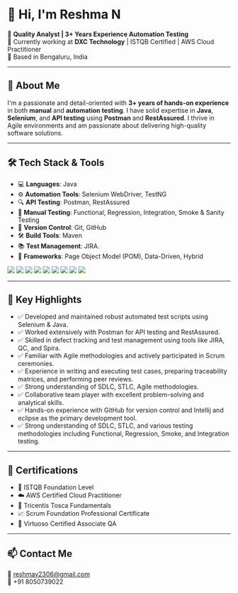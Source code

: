   # 👋 Hi, I'm Reshma N

🎯 **Quality Analyst | 3+ Years Experience Automation Testing**  
💼 Currently working at **DXC Technology** | ISTQB Certified | AWS Cloud Practitioner  
📍 Based in Bengaluru, India  

---

## 🧪 About Me

I'm a passionate and detail-oriented with **3+ years of hands-on experience** in both **manual** and **automation testing**. I have solid expertise in **Java**, **Selenium**, and **API testing** using **Postman** and **RestAssured**. I thrive in Agile environments and am passionate about delivering high-quality software solutions.

---

## 🛠️ Tech Stack & Tools

- 💻 **Languages**: Java
- ⚙️ **Automation Tools**: Selenium WebDriver, TestNG
- 🔍 **API Testing**: Postman, RestAssured
- 📝 **Manual Testing**: Functional, Regression, Integration, Smoke & Sanity Testing
- 🔄 **Version Control**: Git, GitHub
- 🛠️ **Build Tools**: Maven
- 📚 **Test Management**: JIRA.
- 📂 **Frameworks**: Page Object Model (POM), Data-Driven, Hybrid

<p>
  <img src="https://img.shields.io/badge/Java-%23ED8B00.svg?style=for-the-badge&logo=java&logoColor=white" />
  <img src="https://img.shields.io/badge/Selenium-%234B8BBE.svg?style=for-the-badge&logo=selenium&logoColor=white" />
  <img src="https://img.shields.io/badge/Postman-%23FF6C37.svg?style=for-the-badge&logo=postman&logoColor=white" />
  <img src="https://img.shields.io/badge/RestAssured-%2320232a.svg?style=for-the-badge" />
  <img src="https://img.shields.io/badge/TestNG-%23191e1e.svg?style=for-the-badge&logo=testing-library&logoColor=white" />
  <img src="https://img.shields.io/badge/GitHub-%23121011.svg?style=for-the-badge&logo=github&logoColor=white" />
  <img src="https://img.shields.io/badge/IntelliJ%20IDEA-000000?style=for-the-badge&logo=intellijidea&logoColor=white" />
  <img src="https://img.shields.io/badge/Eclipse-2C2255.svg?style=for-the-badge&logo=eclipse&logoColor=white" />
  <img src="https://img.shields.io/badge/JIRA-%230A0FFF.svg?style=for-the-badge&logo=jira&logoColor=white" />
</p>

---
## 📌 Key Highlights

- ✅ Developed and maintained robust automated test scripts using Selenium & Java.
- ✅ Worked extensively with Postman for API testing and RestAssured.
- ✅ Skilled in defect tracking and test management using tools like JIRA, QC, and Spira.
- ✅ Familiar with Agile methodologies and actively participated in Scrum ceremonies.
- ✅ Experience in writing and executing test cases, preparing traceability matrices, and performing peer reviews.
- ✅ Strong understanding of SDLC, STLC, Agile methodologies.
- ✅ Collaborative team player with excellent problem-solving and analytical skills.
- ✅ Hands-on experience with GitHub for version control and Intellij and eclipse as the primary development tool.
- ✅ Strong understanding of SDLC, STLC, and various testing methodologies including Functional, Regression, Smoke, and Integration testing.
  
---

## 📜 Certifications
- 🧪 ISTQB Foundation Level  
- ☁️ AWS Certified Cloud Practitioner  
- 🧰 Tricentis Tosca Fundamentals  
- 📈 Scrum Foundation Professional Certificate  
- 🤖 Virtuoso Certified Associate QA

---

## 📫 Contact Me

📧 [reshmav2306@gmail.com](mailto:reshmav2306@gmail.com)  
📱 +91 8050739022  





